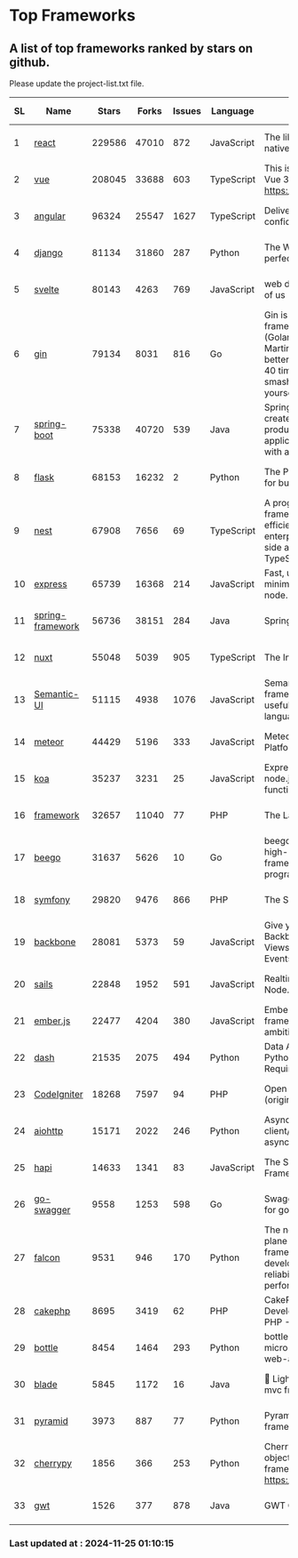 # Top Frameworks
## A list of top frameworks ranked by stars on github.  
Please update the project-list.txt file.

| SL| Name  | Stars| Forks| Issues | Language | Description | Last Commit |
| --| ------| -----| ---- | ------ | -------- | ----------- | ----------- |
| 1 | [react](https://github.com/facebook/react) | 229586 | 47010 | 872 | JavaScript | The library for web and native user interfaces. | 2024-11-22 22:19:20 |
| 2 | [vue](https://github.com/vuejs/vue) | 208045 | 33688 | 603 | TypeScript | This is the repo for Vue 2. For Vue 3, go to https://github.com/vuejs/core | 2024-10-10 07:24:14 |
| 3 | [angular](https://github.com/angular/angular) | 96324 | 25547 | 1627 | TypeScript | Deliver web apps with confidence 🚀 | 2024-11-22 20:30:43 |
| 4 | [django](https://github.com/django/django) | 81134 | 31860 | 287 | Python | The Web framework for perfectionists with deadlines. | 2024-11-20 12:23:18 |
| 5 | [svelte](https://github.com/sveltejs/svelte) | 80143 | 4263 | 769 | JavaScript | web development for the rest of us | 2024-11-22 19:44:43 |
| 6 | [gin](https://github.com/gin-gonic/gin) | 79134 | 8031 | 816 | Go | Gin is a HTTP web framework written in Go (Golang). It features a Martini-like API with much better performance -- up to 40 times faster. If you need smashing performance, get yourself some Gin. | 2024-11-15 15:54:06 |
| 7 | [spring-boot](https://github.com/spring-projects/spring-boot) | 75338 | 40720 | 539 | Java | Spring Boot helps you to create Spring-powered, production-grade applications and services with absolute minimum fuss. | 2024-11-22 15:46:38 |
| 8 | [flask](https://github.com/pallets/flask) | 68153 | 16232 | 2 | Python | The Python micro framework for building web applications. | 2024-11-24 01:54:29 |
| 9 | [nest](https://github.com/nestjs/nest) | 67908 | 7656 | 69 | TypeScript | A progressive Node.js framework for building efficient, scalable, and enterprise-grade server-side applications with TypeScript/JavaScript 🚀 | 2024-11-22 10:31:18 |
| 10 | [express](https://github.com/expressjs/express) | 65739 | 16368 | 214 | JavaScript | Fast, unopinionated, minimalist web framework for node. | 2024-11-20 19:40:39 |
| 11 | [spring-framework](https://github.com/spring-projects/spring-framework) | 56736 | 38151 | 284 | Java | Spring Framework | 2024-11-24 13:28:25 |
| 12 | [nuxt](https://github.com/nuxt/nuxt) | 55048 | 5039 | 905 | TypeScript | The Intuitive Vue Framework. | 2024-11-22 05:41:18 |
| 13 | [Semantic-UI](https://github.com/Semantic-Org/Semantic-UI) | 51115 | 4938 | 1076 | JavaScript | Semantic is a UI component framework based around useful principles from natural language. | 2023-01-11 17:05:32 |
| 14 | [meteor](https://github.com/meteor/meteor) | 44429 | 5196 | 333 | JavaScript | Meteor, the JavaScript App Platform | 2024-11-22 12:08:15 |
| 15 | [koa](https://github.com/koajs/koa) | 35237 | 3231 | 25 | JavaScript | Expressive middleware for node.js using ES2017 async functions | 2024-11-04 05:08:13 |
| 16 | [framework](https://github.com/laravel/framework) | 32657 | 11040 | 77 | PHP | The Laravel Framework. | 2024-11-22 14:00:16 |
| 17 | [beego](https://github.com/beego/beego) | 31637 | 5626 | 10 | Go | beego is an open-source, high-performance web framework for the Go programming language. | 2024-11-20 14:03:38 |
| 18 | [symfony](https://github.com/symfony/symfony) | 29820 | 9476 | 866 | PHP | The Symfony PHP framework | 2024-11-23 09:17:38 |
| 19 | [backbone](https://github.com/jashkenas/backbone) | 28081 | 5373 | 59 | JavaScript | Give your JS App some Backbone with Models, Views, Collections, and Events | 2024-09-02 12:55:04 |
| 20 | [sails](https://github.com/balderdashy/sails) | 22848 | 1952 | 591 | JavaScript | Realtime MVC Framework for Node.js | 2024-11-08 16:04:38 |
| 21 | [ember.js](https://github.com/emberjs/ember.js) | 22477 | 4204 | 380 | JavaScript | Ember.js - A JavaScript framework for creating ambitious web applications | 2024-11-22 04:21:24 |
| 22 | [dash](https://github.com/plotly/dash) | 21535 | 2075 | 494 | Python | Data Apps & Dashboards for Python. No JavaScript Required. | 2024-11-22 19:31:52 |
| 23 | [CodeIgniter](https://github.com/bcit-ci/CodeIgniter) | 18268 | 7597 | 94 | PHP | Open Source PHP Framework (originally from EllisLab) | 2024-03-20 03:51:42 |
| 24 | [aiohttp](https://github.com/aio-libs/aiohttp) | 15171 | 2022 | 246 | Python | Asynchronous HTTP client/server framework for asyncio and Python | 2024-11-24 23:58:05 |
| 25 | [hapi](https://github.com/hapijs/hapi) | 14633 | 1341 | 83 | JavaScript | The Simple, Secure Framework Developers Trust | 2024-10-24 22:10:55 |
| 26 | [go-swagger](https://github.com/go-swagger/go-swagger) | 9558 | 1253 | 598 | Go | Swagger 2.0 implementation for go | 2024-11-07 04:05:23 |
| 27 | [falcon](https://github.com/falconry/falcon) | 9531 | 946 | 170 | Python | The no-magic web data plane API and microservices framework for Python developers, with a focus on reliability, correctness, and performance at scale. | 2024-11-20 11:35:04 |
| 28 | [cakephp](https://github.com/cakephp/cakephp) | 8695 | 3419 | 62 | PHP | CakePHP: The Rapid Development Framework for PHP - Official Repository | 2024-11-22 15:51:43 |
| 29 | [bottle](https://github.com/bottlepy/bottle) | 8454 | 1464 | 293 | Python | bottle.py is a fast and simple micro-framework for python web-applications. | 2024-11-18 16:25:01 |
| 30 | [blade](https://github.com/lets-blade/blade) | 5845 | 1172 | 16 | Java | :rocket: Lightning fast and elegant mvc framework for Java8 | 2024-11-17 05:14:06 |
| 31 | [pyramid](https://github.com/Pylons/pyramid) | 3973 | 887 | 77 | Python | Pyramid - A Python web framework | 2024-06-10 16:09:42 |
| 32 | [cherrypy](https://github.com/cherrypy/cherrypy) | 1856 | 366 | 253 | Python | CherryPy is a pythonic, object-oriented HTTP framework.      https://cherrypy.dev | 2024-10-31 00:00:39 |
| 33 | [gwt](https://github.com/gwtproject/gwt) | 1526 | 377 | 878 | Java | GWT Open Source Project | 2024-11-07 15:22:31 |

### Last updated at : 2024-11-25 01:10:15
